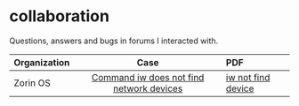 # collaboration
Questions, answers and bugs in forums I interacted with.

|Organization|Case|PDF|
|---|:--:|:--|
|Zorin OS|[Command iw does not find network devices](https://forum.zorin.com/t/command-iw-does-not-find-network-devices/26622)|[iw not find device](https://github.com/freric-51/collaboration/blob/main/Zorin%20-%20Hardware%20Support%20-%20Command%20iw%20does%20not%20find%20network%20devices.pdf)|
